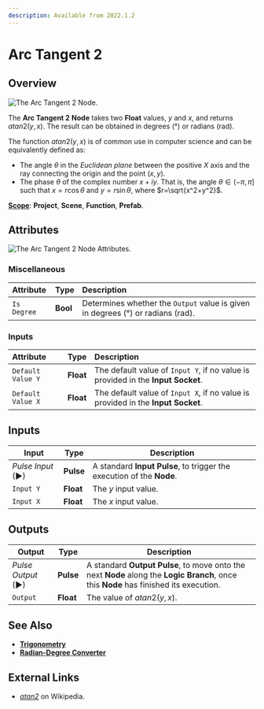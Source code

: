 ```yaml
---
description: Available from 2022.1.2
---
```


# Arc Tangent 2

## Overview

![The Arc Tangent 2 Node.]()

The **Arc Tangent 2** **Node** takes two **Float** values, $y$ and $x$, and returns $atan2(y,x)$. The result can be obtained in degrees \(°\) or radians \(rad\).

The function $atan2(y,x)$ is of common use in computer science and can be equivalently defined as:

* The angle $\theta$ in the _Euclidean plane_ between the positive $X$ axis and the ray connecting the origin and the point $(x,y)$.
* The phase $\theta$ of the complex number $x+iy$. That is, the angle $\theta \in (-\pi, \pi]$ such that $x=r\cos\theta$ and $y=r\sin\theta$, where $r=\sqrt{x^2+y^2}$.  

[**Scope**](../../overview.md#scopes): **Project**, **Scene**, **Function**, **Prefab**.



## Attributes

![The Arc Tangent 2 Node Attributes.]()

### Miscellaneous

| Attribute | Type | Description |
| :--- | :--- | :--- |
| `Is Degree` | **Bool** | Determines whether the `Output` value is given in degrees \(°\) or radians \(rad\). |

### Inputs

| Attribute | Type | Description |
| :--- | :--- | :--- |
| `Default Value Y` | **Float** | The default value of `Input Y`, if no value is provided in the **Input** **Socket**. |
| `Default Value X` | **Float** | The default value of `Input X`, if no value is provided in the **Input Socket**. |                |


## Inputs

|Input|Type|Description|
|---|---|---|
|*Pulse Input* (►)|**Pulse**|A standard **Input Pulse**, to trigger the execution of the **Node**.|
| `Input Y` | **Float** | The $y$ input value. |
| `Input X` | **Float** | The $x$ input value. |

## Outputs

|Output|Type|Description|
|---|---|---|
|*Pulse Output* (►)|**Pulse**|A standard **Output Pulse**, to move onto the next **Node** along the **Logic Branch**, once this **Node** has finished its execution.|
| `Output` | **Float** | The value of $atan2(y,x)$. |


## See Also

* [**Trigonometry**](./)
* [**Radian-Degree Converter**](radian-degree-converter.md)

## External Links

* [_atan2_](https://en.wikipedia.org/wiki/Atan2) on Wikipedia.

